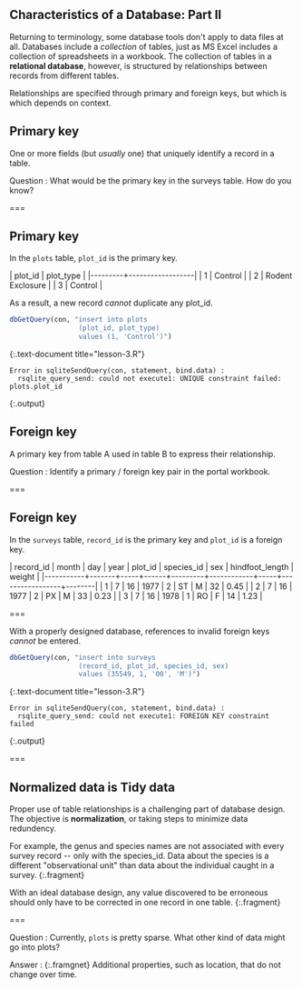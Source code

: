 ---
---

## Characteristics of a Database: Part II

Returning to terminology, some database tools don't apply to data files at all.
Databases include a *collection* of tables, just as MS Excel includes a collection of spreadsheets in a workbook.
The collection of tables in a **relational database**, however, is structured by relationships between records from different tables.

Relationships are specified through primary and foreign keys, but which is which depends on context.

## Primary key

One or more fields (but *usually* one) that uniquely identify a record in a table.

Question
: What would be the primary key in the surveys table. How do you know?

===

## Primary key

In the `plots` table, `plot_id` is the primary key.

| plot_id | plot_type        |
|---------+------------------|
|       1 | Control          |
|       2 | Rodent Exclosure |
|       3 | Control          |

As a result, a new record *cannot* duplicate any plot_id.

~~~r
dbGetQuery(con, "insert into plots
                 (plot_id, plot_type)
                 values (1, 'Control')")
~~~
{:.text-document title="lesson-3.R"}

~~~
Error in sqliteSendQuery(con, statement, bind.data) : 
  rsqlite_query_send: could not execute1: UNIQUE constraint failed: plots.plot_id
~~~
{:.output}

## Foreign key

A primary key from table A used in table B to express their relationship.

Question
: Identify a primary / foreign key pair in the portal workbook.

===

## Foreign key

In the `surveys` table, `record_id` is the primary key and `plot_id` is a foreign key.

| record_id | month | day | year | plot_id | species_id | sex | hindfoot_length | weight |
|-----------+-------+-----+------+---------+------------+-----+-----------------+--------|
|         1 |     7 |  16 | 1977 |       2 | ST         | M   |              32 |   0.45 |
|         2 |     7 |  16 | 1977 |       2 | PX         | M   |              33 |   0.23 |
|         3 |     7 |  16 | 1978 |       1 | RO         | F   |              14 |   1.23 |

===

With a properly designed database, references to invalid foreign keys *cannot* be entered.

~~~r
dbGetQuery(con, "insert into surveys
                 (record_id, plot_id, species_id, sex)
                 values (35549, 1, '00', 'M')")
~~~
{:.text-document title="lesson-3.R"}

~~~
Error in sqliteSendQuery(con, statement, bind.data) : 
  rsqlite_query_send: could not execute1: FOREIGN KEY constraint failed
~~~
{:.output}

===

## Normalized data is Tidy data

Proper use of table relationships is a challenging part of database design.
The objective is **normalization**, or taking steps to minimize data redundency.

For example, the genus and species names are not associated with every survey record -- only with the species_id.
Data about the species is a different "observational unit" than data about the individual caught in a survey.
{:.fragment}

With an ideal database design, any value discovered to be erroneous should only have to be corrected in one record in one table.
{:.fragment}

===

Question
: Currently, `plots` is pretty sparse. What other kind of data might go into plots?

Answer
: {:.framgnet} Additional properties, such as location, that do not change over time.
